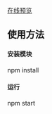 [在线预览](<https://jiangyaoomg.github.io/reactPage/build/index.html#/>)



## 使用方法

#### 安装模块

npm install

#### 运行

npm start